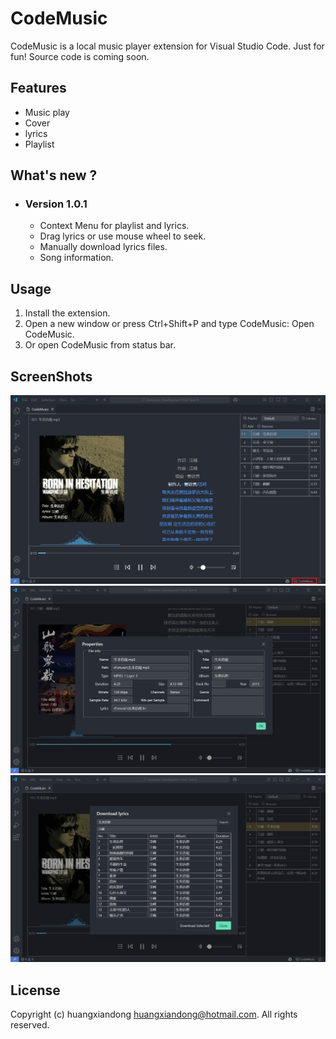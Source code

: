 # CodeMusic
CodeMusic is a local music player extension for Visual Studio Code. Just for fun! Source code is coming soon.

## Features
* Music play
* Cover
* lyrics
* Playlist

## What's new ?
* ### Version 1.0.1
  * Context Menu for playlist and lyrics.
  * Drag lyrics or use mouse wheel to seek.
  * Manually download lyrics files.
  * Song information.
    
## Usage
1. Install the extension.
2. Open a new window or press Ctrl+Shift+P and type CodeMusic: Open CodeMusic.
3. Or open CodeMusic from status bar.
   
## ScreenShots
<img src=https://raw.githubusercontent.com/huangxiandong/codemusic/main/snapshots/1.png?>
<img src=https://raw.githubusercontent.com/huangxiandong/codemusic/main/snapshots/2.png?>
<img src=https://raw.githubusercontent.com/huangxiandong/codemusic/main/snapshots/3.png?>

## License

Copyright (c) huangxiandong <huangxiandong@hotmail.com>. All rights reserved.
